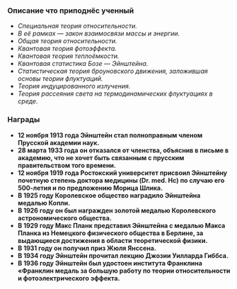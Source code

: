 
### Описание что приподнёс ученный 
* *Специальная теория относительности.*
* *В её рамках — закон взаимосвязи массы и энергии.*
* *Общая теория относительности.*
* *Квантовая теория фотоэффекта.*
* *Квантовая теория теплоёмкости.*
* *Квантовая статистика Бозе — Эйнштейна.*
* *Статистическая теория броуновского движения, заложившая основы теории флуктуаций.*
* *Теория индуцированного излучения.*
* *Теория рассеяния света на термодинамических флуктуациях в среде.* 
### Награды
* __12 ноября 1913 года Эйнштейн стал полноправным членом Прусской академии наук.__ 
* __28 марта 1933 года он отказался от членства, объяснив в письме в академию, что не хочет быть связанным с прусским правительством того времени.__
* __12 ноября 1919 года Ростокский университет присвоил Эйнштейну почетную степень доктора медицины (Dr. med. Hc) по случаю его 500-летия и по предложению Морица Шлика.__
* __В 1925 году Королевское общество наградило Эйнштейна медалью Копли.__ 
* __В 1926 году он был награжден золотой медалью Королевского астрономического общества.__
* __В 1929 году Макс Планк представил Эйнштейна с медалью Макса Планка из Немецкого физического общества в Берлине, за выдающиеся достижения в области теоретической физики.__ 
* __В 1931 году он получил приз Жюля Янссена.__ 
* __В 1934 году Эйнштейн прочитал лекцию Джозии Уилларда Гиббса.__
* __В 1936 году Эйнштейн был удостоен института Франклина «Франклин медаль за большую работу по теории относительности и фотоэлектрического эффекта.__ 